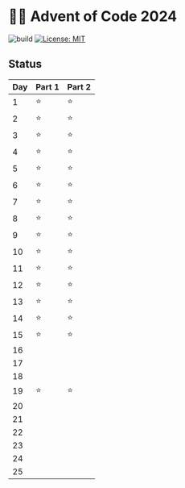 # 🦀🎄 Advent of Code 2024

![build](https://github.com/mtharrison/advent-of-code2024/actions/workflows/rust.yml/badge.svg) [![License: MIT](https://img.shields.io/badge/License-MIT-yellow.svg)](https://opensource.org/licenses/MIT)



<!---Results Table BEGIN-->

## Status

| Day | Part 1 | Part 2 |
| --- | ------ | ------ |
| 1   | ⭐️    | ⭐️    |
| 2   | ⭐️    | ⭐️    |
| 3   | ⭐️    | ⭐️    |
| 4   | ⭐️    | ⭐️    |
| 5   | ⭐️    | ⭐️    |
| 6   | ⭐️    | ⭐️    |
| 7   | ⭐️    | ⭐️    |
| 8   | ⭐️    | ⭐️    |
| 9   | ⭐️    | ⭐️    |
| 10  | ⭐️    | ⭐️    |
| 11  | ⭐️    | ⭐️    |
| 12  | ⭐️    | ⭐️    |
| 13  | ⭐️    | ⭐️    |
| 14  | ⭐️    | ⭐️    |
| 15  | ⭐️    | ⭐️    |
| 16  |        |        |
| 17  |        |        |
| 18  |        |        |
| 19  | ⭐️    | ⭐️    |
| 20  |        |        |
| 21  |        |        |
| 22  |        |        |
| 23  |        |        |
| 24  |        |        |
| 25  |        |        |

<!---Results Table END-->
